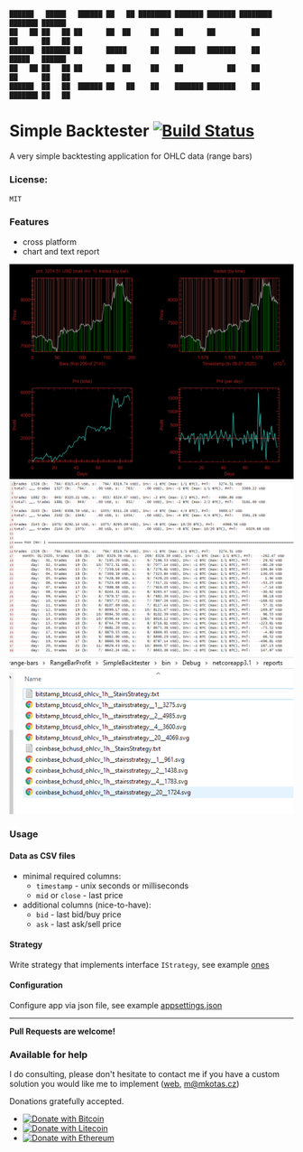 ```
██████   █████   ██████ ██   ██ ████████ ███████ ███████ ████████ ███████ ██████ 
██   ██ ██   ██ ██      ██  ██     ██    ██      ██         ██    ██      ██   ██
██████  ███████ ██      █████      ██    █████   ███████    ██    █████   ██████ 
██   ██ ██   ██ ██      ██  ██     ██    ██           ██    ██    ██      ██   ██
██████  ██   ██  ██████ ██   ██    ██    ███████ ███████    ██    ███████ ██   ██
```

# Simple Backtester [![Build Status](https://travis-ci.com/Marfusios/simle-backtester.svg?branch=master)](https://travis-ci.com/Marfusios/simle-backtester) 

A very simple backtesting application for OHLC data (range bars)

### License: 
    MIT

### Features

* cross platform
* chart and text report

![Chart report](docs/report_chart.png) 
![Text report](docs/report_text.png)
![Artefacts](docs/artefacts.png)

### Usage

#### Data as CSV files
* minimal required columns: 
    * `timestamp` - unix seconds or milliseconds
    * `mid` or `close` - last price
* additional columns (nice-to-have):
    * `bid` - last bid/buy price
    * `ask` - last ask/sell price

#### Strategy
Write strategy that implements interface `IStrategy`, see example [ones](SimpleBacktester/Strategies)

#### Configuration
Configure app via json file, see example [appsettings.json](SimpleBacktester/appsettings.json)


---

**Pull Requests are welcome!**


### Available for help
I do consulting, please don't hesitate to contact me if you have a custom solution you would like me to implement ([web](http://mkotas.cz/), 
<m@mkotas.cz>)

Donations gratefully accepted.
* [![Donate with Bitcoin](https://en.cryptobadges.io/badge/small/1HfxKZhvm68qK3gE8bJAdDBWkcZ2AFs9pw)](https://en.cryptobadges.io/donate/1HfxKZhvm68qK3gE8bJAdDBWkcZ2AFs9pw)
* [![Donate with Litecoin](https://en.cryptobadges.io/badge/small/LftdENE8DTbLpV6RZLKLdzYzVU82E6dz4W)](https://en.cryptobadges.io/donate/LftdENE8DTbLpV6RZLKLdzYzVU82E6dz4W)
* [![Donate with Ethereum](https://en.cryptobadges.io/badge/small/0xb9637c56b307f24372cdcebd208c0679d4e48a47)](https://en.cryptobadges.io/donate/0xb9637c56b307f24372cdcebd208c0679d4e48a47)
